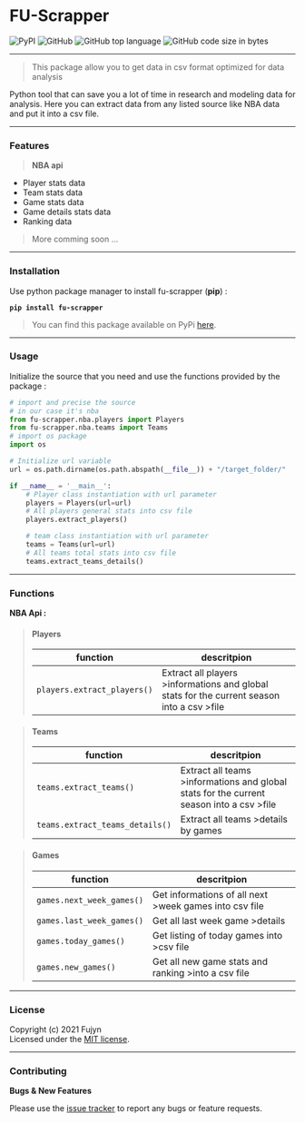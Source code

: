 # FU-Scrapper

![PyPI](https://img.shields.io/pypi/v/fu_scrapper?label=Version&style=plastic) ![GitHub](https://img.shields.io/github/license/endy02/fu-scrapper?style=plastic) ![GitHub top language](https://img.shields.io/github/languages/top/endy02/fu-scrapper?style=plastic) ![GitHub code size in bytes](https://img.shields.io/github/languages/code-size/endy02/fu-scrapper?color=%23f16d18&style=plastic)

---
> This package allow you to get data in csv format optimized for data analysis

Python tool that can save you a lot of time in research and modeling data for analysis. Here you can extract data from any listed source like NBA data and put it into a csv file.

---
### Features
> <b>NBA api</b>
- Player stats data
- Team stats data
- Game stats data
- Game details stats data
- Ranking data

> More comming soon ...



---


### Installation
Use python package manager to install fu-scrapper (<b>pip</b>) :
<b>
```
pip install fu-scrapper
```
</b>

> You can find this package available on PyPi <a href="https://pypi.org/project/fu-scrapper/"> here</a>.

---


### Usage

Initialize the source that you need and use the functions provided by the package :

```python
# import and precise the source
# in our case it's nba
from fu-scrapper.nba.players import Players
from fu-scrapper.nba.teams import Teams
# import os package
import os

# Initialize url variable
url = os.path.dirname(os.path.abspath(__file__)) + "/target_folder/"

if __name__ = '__main__':
    # Player class instantiation with url parameter
    players = Players(url=url)
    # All players general stats into csv file
    players.extract_players()

    # team class instantiation with url parameter
    teams = Teams(url=url)
    # All teams total stats into csv file
    teams.extract_teams_details()
```

---

### Functions

<b>NBA Api :</b>

>#### Players
>| function | descritpion |
>| --- | --- |
>| ``` players.extract_players() ``` | Extract all players >informations and global stats for the current season into a csv >file |

> #### Teams
>| function | descritpion |
>| --- | --- |
>| ``` teams.extract_teams() ``` |  Extract all teams >informations and global stats for the current season into a csv >file |
>| ``` teams.extract_teams_details() ``` | Extract all teams >details by games |

> #### Games
>| function | descritpion |
>| --- | --- |
>| ``` games.next_week_games() ``` | Get informations of all next >week games into csv file |
>| ``` games.last_week_games() ``` | Get all last week game >details |
>| ``` games.today_games() ``` | Get listing of today games into >csv file |
>| ``` games.new_games() ``` | Get all new game stats and ranking >into a csv file |

---

### License

Copyright (c) 2021 Fujyn <br>
Licensed under the <a href="https://github.com/Endy02/fu-scrapper/blob/master/README.md">MIT license</a>.

---

### Contributing

<b>Bugs & New Features</b>

Please use the <a href="https://github.com/Endy02/fu-scrapper/issues">issue tracker</a> to report any bugs or feature requests.